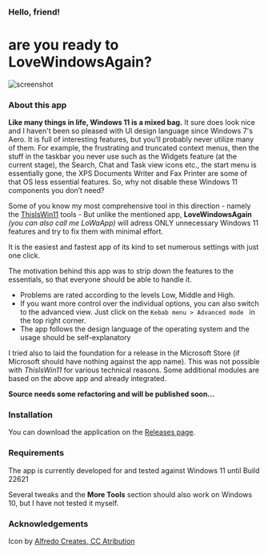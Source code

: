 
### Hello, friend!
# are you ready to LoveWindowsAgain?

![screenshot](https://github.com/builtbybel/LoveWindowsAgain/blob/main/assets/lwa.png)


### About this app 
**Like many things in life, Windows 11 is a mixed bag.** It sure does look nice and I haven't been so pleased with UI design language since Windows 7's Aero. It is full of interesting features, but you’ll probably never utilize many of them. For example, the frustrating and truncated context menus, then the stuff in the taskbar you never use such as the Widgets feature (at the current stage), the Search, Chat and Task view icons etc., the start menu is essentially gone, the XPS Documents Writer and Fax Printer are some of that OS less essential features. So, why not disable these Windows 11 components you don’t need? 

Some of you know my most comprehensive tool in this direction - namely the [ThisIsWin11](https://github.com/builtbybel/ThisIsWin11) tools - But unlike the mentioned app, **LoveWindowsAgain** _(you can also call me LoWaApp)_ will adress ONLY unnecessary Windows 11 features and try to fix them with minimal effort. 

It is the easiest and fastest app of its kind to set numerous settings with just one click. 

The motivation behind this app was to strip down the features to the essentials, so that everyone should be able to handle it. 
- Problems are rated according to the levels Low, Middle and High. 
- If you want more control over the individual options, you can also switch to the advanced view. Just click on the `Kebab menu > Advanced mode ` in the top right corner. 
- The app follows the design language of the operating system and the usage should be self-explanatory

I tried also to laid the foundation for a release in the Microsoft Store (if Microsoft should have nothing against the app name). 
This was not possible with _ThisIsWin11_ for various technical reasons. Some additional modules are based on the above app and already integrated.

**Source needs some refactoring and will be published soon...**

### Installation
You can download the application on the [Releases page](https://github.com/builtbybel/LoveWindowsAgain/releases).

### Requirements
The app is currently developed for and tested against Windows 11 until Build 22621 

Several tweaks and the **More Tools** section should also work on Windows 10, but  I have not tested it myself.

### Acknowledgements
Icon by [Alfredo Creates, CC Atribution](https://icon-icons.com/de/symbol/Unternehmens-social-media-logo-Marke-windows/82803)
